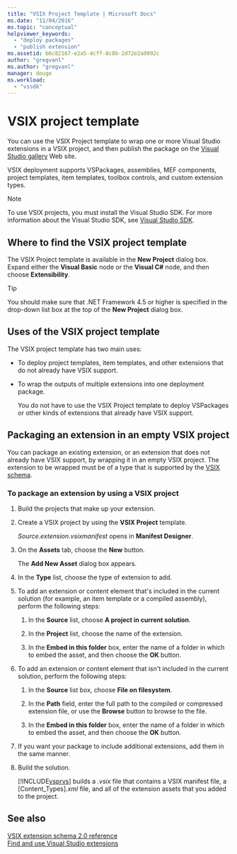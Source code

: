 ```yaml
---
title: "VSIX Project Template | Microsoft Docs"
ms.date: "11/04/2016"
ms.topic: "conceptual"
helpviewer_keywords: 
  - "deploy packages"
  - "publish extension"
ms.assetid: b6c82167-e2a5-4cff-8c8b-2d72e2a9092c
author: "gregvanl"
ms.author: "gregvanl"
manager: douge
ms.workload: 
  - "vssdk"
---
```

# VSIX project template
You can use the VSIX Project template to wrap one or more Visual Studio extensions in a VSIX project, and then publish the package on the [Visual Studio gallery](http://go.microsoft.com/fwlink/?LinkID=123847) Web site.  
  
 VSIX deployment supports VSPackages, assemblies, MEF components, project templates, item templates, toolbox controls, and custom extension types.  
  
> [!NOTE]
>  To use VSIX projects, you must install the Visual Studio SDK. For more information about the Visual Studio SDK, see [Visual Studio SDK](../extensibility/visual-studio-sdk.md).  
  
## Where to find the VSIX project template  
 The VSIX Project template is available in the **New Project** dialog box. Expand either the **Visual Basic** node or the **Visual C#** node, and then choose **Extensibility**.  
  
> [!TIP]
>  You should make sure that .NET Framework 4.5 or higher is specified in the drop-down list box at the top of the **New Project** dialog box.  
  
## Uses of the VSIX project template  
 The VSIX project template has two main uses:  
  
- To deploy project templates, item templates, and other extensions that do not already have VSIX support.  
  
- To wrap the outputs of multiple extensions into one deployment package.  
  
  You do not have to use the VSIX Project template to deploy VSPackages or other kinds of extensions that already have VSIX support.  
  
## Packaging an extension in an empty VSIX project  
 You can package an existing extension, or an extension that does not already have VSIX support, by wrapping it in an empty VSIX project. The extension to be wrapped must be of a type that is supported by the [VSIX schema](../extensibility/vsix-extension-schema-2-0-reference.md).  
  
### To package an extension by using a VSIX project  
  
1. Build the projects that make up your extension.  
  
2. Create a VSIX project by using the **VSIX Project** template.  
  
    *Source.extension.vsixmanifest* opens in **Manifest Designer**.  
  
3. On the **Assets** tab, choose the **New** button.  
  
    The **Add New Asset** dialog box appears.  
  
4. In the **Type** list, choose the type of extension to add.  
  
5. To add an extension or content element that's included in the current solution (for example, an item template or a compiled assembly), perform the following steps:  
  
   1.  In the **Source** list, choose **A project in current solution**.  
  
   2.  In the **Project** list, choose the name of the extension.  
  
   3.  In the **Embed in this folder** box, enter the name of a folder in which to embed the asset, and then choose the **OK** button.  
  
6. To add an extension or content element that isn't included in the current solution, perform the following steps:  
  
   1.  In the **Source** list box, choose **File on filesystem**.  
  
   2.  In the **Path** field, enter the full path to the compiled or compressed extension file, or use the **Browse** button to browse to the file.  
  
   3.  In the **Embed in this folder** box, enter the name of a folder in which to embed the asset, and then choose the **OK** button.  
  
7. If you want your package to include additional extensions, add them in the same manner.  
  
8. Build the solution.  
  
    [!INCLUDE[vsprvs](../code-quality/includes/vsprvs_md.md)] builds a *.vsix* file that contains a VSIX manifest file, a [Content_Types]*.xml* file, and all of the extension assets that you added to the project.  
  
## See also  
 [VSIX extension schema 2.0 reference](../extensibility/vsix-extension-schema-2-0-reference.md)   
 [Find and use Visual Studio extensions](../ide/finding-and-using-visual-studio-extensions.md)